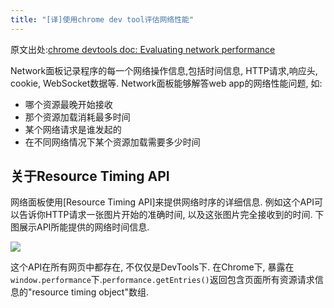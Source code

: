 ```yaml
---
title: "[译]使用chrome dev tool评估网络性能"
---
```


原文出处:[chrome devtools doc: Evaluating network performance][3]

Network面板记录程序的每一个网络操作信息,包括时间信息, HTTP请求,响应头, cookie, WebSocket数据等.
Network面板能够解答web app的网络性能问题, 如:

- 哪个资源最晚开始接收
- 那个资源加载消耗最多时间
- 某个网络请求是谁发起的
- 在不同网络情况下某个资源加载需要多少时间

## 关于Resource Timing API

网络面板使用[Resource Timing API]来提供网络时序的详细信息. 例如这个API可以告诉你HTTP请求一张图片开始的准确时间, 以及这张图片完全接收到的时间. 下图展示API所能提供的网络时间信息.

![][2]

这个API在所有网页中都存在, 不仅仅是DevTools下. 在Chrome下, 暴露在`window.performance`下.`performance.getEntries()`返回包含页面所有资源请求信息的"resource timing object"数组.




[3]: https://developer.chrome.com/devtools/docs/network
[2]: https://cloud.githubusercontent.com/assets/5894015/9089192/7979aa6a-3bc6-11e5-823e-685ca0c84b78.png
[1]: http://www.w3.org/TR/resource-timing

